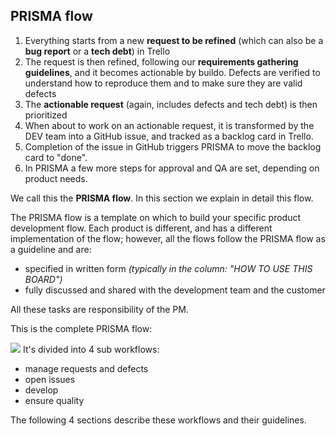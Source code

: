 ## PRISMA flow

1. Everything starts from a new **request to be refined** (which can also be a **bug report** or a **tech debt**) in Trello
2. The request is then refined, following our **requirements gathering guidelines**, and it becomes actionable by buildo. Defects are verified to understand how to reproduce them and to make sure they are valid defects
3. The **actionable request** (again, includes defects and tech debt) is then prioritized
4. When about to work on an actionable request, it is transformed by the DEV team into a GitHub issue, and tracked as a backlog card in Trello.
5. Completion of the issue in GitHub triggers PRISMA to move the backlog card to "done".
6. In PRISMA a few more steps for approval and QA are set, depending on product needs.

We call this the **PRISMA flow**. In this section we explain in detail this flow.

The PRISMA flow is a template on which to build your specific product development flow. Each product is different, and has a different implementation of the flow; however, all the flows follow the PRISMA flow as a guideline and are:

* specified in written form _(typically in the column: "HOW TO USE THIS BOARD")_
* fully discussed and shared with the development team and the customer

All these tasks are responsibility of the PM.

This is the complete PRISMA flow:

![](complete_prisma_flow.png)
It's divided into 4 sub workflows:

* manage requests and defects
* open issues
* develop
* ensure quality

The following 4 sections describe these workflows and their guidelines.

